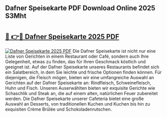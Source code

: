 ## Dafner Speisekarte PDF Download Online 2025 S3Mht

# <h2><a href="http://gc9wm8.nevu.top/?p=Dafner+Speisekarte">🔗 👉🔴 Dafner Speisekarte 2025 PDF</a></h2>

[![Dafner Speisekarte 2025 PDF](https://i.imgur.com/dBaPXMq.png)](http://gc9wm8.nevu.top/?p=Dafner+Speisekarte)
Die Dafner Speisekarte ist nicht nur eine Liste von Gerichten in einem Restaurant oder Café, sondern auch Ihre Gelegenheit, etwas zu finden, das für Ihren Geschmack köstlich und geeignet ist. Auf der Dafner Speisekarte unseres Restaurants befindet sich ein Salatbereich, in dem Sie leichte und frische Optionen finden können. Für diejenigen, die Fleisch mögen, bieten wir eine umfangreiche Auswahl an Gerichten auf der Dafner Speisekarte an: Rindfleisch, Schweinefleisch, Huhn und Fisch. Unseren Auserwählten bieten wir exquisite Gerichte wie Schaschlik und Steak an, die auf einem alten, natürlichen Feuer zubereitet werden. Die Dafner Speisekarte unserer Cafeteria bietet eine große Auswahl an Desserts, von traditionellen Kuchen und Kuchen bis hin zu exquisiten Crème Brûlée und Schokoladenrutschen.
